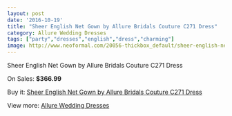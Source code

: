 ```yaml
---
layout: post
date: '2016-10-19'
title: "Sheer English Net Gown by Allure Bridals Couture C271 Dress"
category: Allure Wedding Dresses
tags: ["party","dresses","english","dress","charming"]
image: http://www.neoformal.com/20056-thickbox_default/sheer-english-net-gown-by-allure-bridals-couture-c271-dress.jpg
---
```

Sheer English Net Gown by Allure Bridals Couture C271 Dress

On Sales: **$366.99**
<a href="https://www.neoformal.com/en/allure-wedding-dresses-2014/6391-sheer-english-net-gown-by-allure-bridals-couture-c271-dress.html"><amp-img layout="responsive" width="600" height="600" src="//www.neoformal.com/20056-thickbox_default/sheer-english-net-gown-by-allure-bridals-couture-c271-dress.jpg" alt="Sheer English Net Gown by Allure Bridals Couture C271 Dress 0" /></a>
<a href="https://www.neoformal.com/en/allure-wedding-dresses-2014/6391-sheer-english-net-gown-by-allure-bridals-couture-c271-dress.html"><amp-img layout="responsive" width="600" height="600" src="//www.neoformal.com/20057-thickbox_default/sheer-english-net-gown-by-allure-bridals-couture-c271-dress.jpg" alt="Sheer English Net Gown by Allure Bridals Couture C271 Dress 1" /></a>
<a href="https://www.neoformal.com/en/allure-wedding-dresses-2014/6391-sheer-english-net-gown-by-allure-bridals-couture-c271-dress.html"><amp-img layout="responsive" width="600" height="600" src="//www.neoformal.com/20058-thickbox_default/sheer-english-net-gown-by-allure-bridals-couture-c271-dress.jpg" alt="Sheer English Net Gown by Allure Bridals Couture C271 Dress 2" /></a>
<a href="https://www.neoformal.com/en/allure-wedding-dresses-2014/6391-sheer-english-net-gown-by-allure-bridals-couture-c271-dress.html"><amp-img layout="responsive" width="600" height="600" src="//www.neoformal.com/20059-thickbox_default/sheer-english-net-gown-by-allure-bridals-couture-c271-dress.jpg" alt="Sheer English Net Gown by Allure Bridals Couture C271 Dress 3" /></a>
<a href="https://www.neoformal.com/en/allure-wedding-dresses-2014/6391-sheer-english-net-gown-by-allure-bridals-couture-c271-dress.html"><amp-img layout="responsive" width="600" height="600" src="//www.neoformal.com/20060-thickbox_default/sheer-english-net-gown-by-allure-bridals-couture-c271-dress.jpg" alt="Sheer English Net Gown by Allure Bridals Couture C271 Dress 4" /></a>
<a href="https://www.neoformal.com/en/allure-wedding-dresses-2014/6391-sheer-english-net-gown-by-allure-bridals-couture-c271-dress.html"><amp-img layout="responsive" width="600" height="600" src="//www.neoformal.com/20061-thickbox_default/sheer-english-net-gown-by-allure-bridals-couture-c271-dress.jpg" alt="Sheer English Net Gown by Allure Bridals Couture C271 Dress 5" /></a>
<a href="https://www.neoformal.com/en/allure-wedding-dresses-2014/6391-sheer-english-net-gown-by-allure-bridals-couture-c271-dress.html"><amp-img layout="responsive" width="600" height="600" src="//www.neoformal.com/20062-thickbox_default/sheer-english-net-gown-by-allure-bridals-couture-c271-dress.jpg" alt="Sheer English Net Gown by Allure Bridals Couture C271 Dress 6" /></a>
<a href="https://www.neoformal.com/en/allure-wedding-dresses-2014/6391-sheer-english-net-gown-by-allure-bridals-couture-c271-dress.html"><amp-img layout="responsive" width="600" height="600" src="//www.neoformal.com/20063-thickbox_default/sheer-english-net-gown-by-allure-bridals-couture-c271-dress.jpg" alt="Sheer English Net Gown by Allure Bridals Couture C271 Dress 7" /></a>

Buy it: [Sheer English Net Gown by Allure Bridals Couture C271 Dress](https://www.neoformal.com/en/allure-wedding-dresses-2014/6391-sheer-english-net-gown-by-allure-bridals-couture-c271-dress.html "Sheer English Net Gown by Allure Bridals Couture C271 Dress")

View more: [Allure Wedding Dresses](https://www.neoformal.com/en/82-allure-wedding-dresses-2014 "Allure Wedding Dresses")